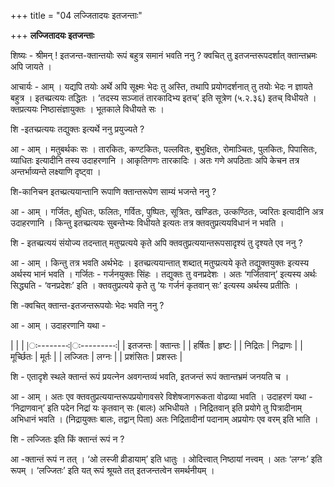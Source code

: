 +++
title = "04 लज्जितादयः इतजन्ताः"

+++
**लज्जितादयः इतजन्ताः**

शिष्यः - श्रीमन् ! इतजन्त-क्तान्तयोः रूपं बहुत्र समानं भवति ननु ? क्वचित् तु इतजन्तरूपदर्शात् क्तान्तभ्रमः अपि जायते ।

आचार्यः - आम् । यद्यपि तयोः अर्थे अपि सूक्ष्मः भेदः तु अस्ति, तथापि प्रयोगदर्शनात् तु तयोः भेदः न ज्ञायते बहुत्र । इतच्प्रत्ययः तद्धितः । ‘तदस्य सञ्जातं तारकादिभ्य इतच्’ इति सूत्रेण (५.२.३६) इतच् विधीयते । क्तप्रत्ययः निष्ठासंज्ञायुक्तः । भूतकाले विधीयते सः ।

शि -इतच्प्रत्ययः तद्युक्तः इत्यर्थे ननु प्रयुज्यते ?

आ - आम् । मतुबर्थकः सः । तारकितः, कण्टकितः, पल्लवितः, बुभुक्षितः, रोमाञ्चितः, पुलकितः, पिपासितः, व्याधितः इत्यादीनि तस्य उदाहरणानि । आकृतिगणः तारकादिः । अतः गणे अपठिताः अपि केचन तत्र अन्तर्भाव्यन्ते लक्ष्याणि दृष्ट्वा ।

शि-कानिचन इतच्प्रत्ययान्तानि रूपाणि क्तान्तरूपेण साम्यं भजन्ते ननु ?

आ - आम् । गर्जितः, क्षुधितः, फलितः, गर्वितः, पुष्पितः, सूत्रितः, खण्डितः, उत्कण्ठितः, ज्वरितः इत्यादीनि अत्र उदाहरणानि । किन्तु इतच्प्रत्ययः सुबन्तेभ्यः विधीयते इत्यतः तत्र क्तवतुप्रत्ययविधानं न भवति ।

शि - इतच्प्रत्ययं संयोज्य तदन्तात् मतुप्प्रत्यये कृते अपि क्तवतुप्रत्ययान्तरूपसादृश्यं तु दृश्यते एव ननु ?

आ - आम् । किन्तु तत्र भवति अर्थभेदः । इतच्प्रत्ययान्तात् शब्दात् मतुप्प्रत्यये कृते तद्युक्तयुक्तः इत्यस्य अर्थस्य भानं भवति । गर्जितः - गर्जनयुक्तः सिंहः । तद्युक्तः तु वनप्रदेशः । अतः ‘गर्जितवान्’ इत्यस्य अर्थः सिद्ध्यति - ‘वनप्रदेशः’ इति । क्तवतुप्रत्यये कृते तु ‘यः गर्जनं कृतवान् सः’ इत्यस्य अर्थस्य प्रतीतिः ।

शि -क्वचित् क्तान्त-इतजन्तरूपयोः भेदः भवति ननु ?

आ - आम् । उदाहरणानि यथा -

|          |           | |ः--------ः|ः---------ः| |  इतजन्तः  | क्तान्तः  | |  हर्षितः  |   हृष्टः    | | निद्रितः  | निद्राणः | | मूर्च्छितः  |   मूर्तः    | |  लज्जितः  |  लग्नः   | | प्रशंसितः  |  प्रशस्तः   |

शि - एतादृशे स्थले क्तान्तं रूपं प्रयत्नेन अवगन्तव्यं भवति, इतजन्तं रूपं क्तान्तभ्रमं जनयति च ।

आ - आम् । अतः एव क्तवतुप्रत्ययान्तरूपप्रयोगावसरे विशेषजागरूकता वोढव्या भवति । उदाहरणं यथा - ‘निद्राणवान्’ इति पदेन निद्रां यः कृतवान् सः (बालः) अभिधीयते । निद्रितवान् इति प्रयोगे तु पित्रादीनाम् अभिधानं भवति । (निद्रायुक्तः बालः, तद्वान् पिता) अतः निद्रितादीनां पदानाम् अप्रयोगः एव वरम् इति भाति ।

शि - लज्जितः इति किं क्तान्तं रूपं न ?

आ -क्तान्तं रूपं न तत् । ‘ओ लस्जी व्रीडायाम्’ इति धातुः । ओदित्त्वात् निष्ठायां नत्त्वम् । अतः ‘लग्नः’ इति रूपम् । ‘लज्जितः’ इति यत् रूपं श्रूयते तत् इतजन्तत्वेन समर्थनीयम् ।
